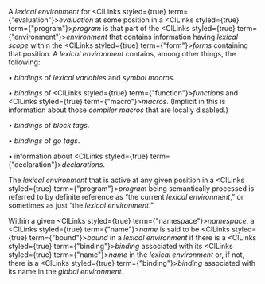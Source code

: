  



A *lexical environment* for <ClLinks styled={true} term={"evaluation"}><i>evaluation</i></ClLinks> at some position in a <ClLinks styled={true} term={"program"}><i>program</i></ClLinks> is that part of the <ClLinks styled={true} term={"environment"}><i>environment</i></ClLinks> that contains information having *lexical scope* within the <ClLinks styled={true} term={"form"}><i>forms</i></ClLinks> containing that position. A *lexical environment* contains, among other things, the following: 



*• bindings* of *lexical variables* and *symbol macros*. 



*• bindings* of <ClLinks styled={true} term={"function"}><i>functions</i></ClLinks> and <ClLinks styled={true} term={"macro"}><i>macros</i></ClLinks>. (Implicit in this is information about those *compiler macros* that are locally disabled.) 



*• bindings* of *block tags*. 



*• bindings* of *go tags*. 



*•* information about <ClLinks styled={true} term={"declaration"}><i>declarations</i></ClLinks>. 



The *lexical environment* that is active at any given position in a <ClLinks styled={true} term={"program"}><i>program</i></ClLinks> being semantically processed is referred to by definite reference as “the current *lexical environment*,” or sometimes as just “the *lexical environment*.” 



Within a given <ClLinks styled={true} term={"namespace"}><i>namespace</i></ClLinks>, a <ClLinks styled={true} term={"name"}><i>name</i></ClLinks> is said to be <ClLinks styled={true} term={"bound"}><i>bound</i></ClLinks> in a *lexical environment* if there is a <ClLinks styled={true} term={"binding"}><i>binding</i></ClLinks> associated with its <ClLinks styled={true} term={"name"}><i>name</i></ClLinks> in the *lexical environment* or, if not, there is a <ClLinks styled={true} term={"binding"}><i>binding</i></ClLinks> associated with its name in the *global environment*.  







